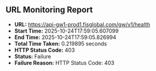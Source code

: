 ## URL Monitoring Report

- **URL:** https://api-gw1-prod1.fisglobal.com/gw/v1/health
- **Start Time:** 2025-10-24T17:59:05.607099
- **End Time:** 2025-10-24T17:59:05.826994
- **Total Time Taken:** 0.219895 seconds
- **HTTP Status Code:** 403
- **Status:** Failure
- **Failure Reason:** HTTP Status Code: 403
